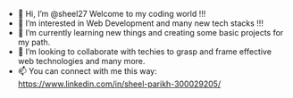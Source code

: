 - 👋 Hi, I’m @sheel27 Welcome to my coding world !!!
- 👀 I’m interested in Web Development and many new tech stacks !!!
- 🌱 I’m currently learning new things and creating some basic projects for my path.
- 💞️ I’m looking to collaborate with techies to grasp and frame effective web technologies and many more. 
- 📫 You can connect with me this way: https://www.linkedin.com/in/sheel-parikh-300029205/  

<!---
sheel27/sheel27 is a ✨ special ✨ repository because its `README.md` (this file) appears on your GitHub profile.
You can click the Preview link to take a look at your changes.
--->
